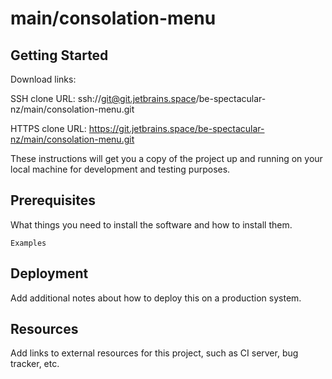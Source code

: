 # main/consolation-menu



## Getting Started

Download links:

SSH clone URL: ssh://git@git.jetbrains.space/be-spectacular-nz/main/consolation-menu.git

HTTPS clone URL: https://git.jetbrains.space/be-spectacular-nz/main/consolation-menu.git



These instructions will get you a copy of the project up and running on your local machine for development and testing purposes.

## Prerequisites

What things you need to install the software and how to install them.

```
Examples
```

## Deployment

Add additional notes about how to deploy this on a production system.

## Resources

Add links to external resources for this project, such as CI server, bug tracker, etc.
